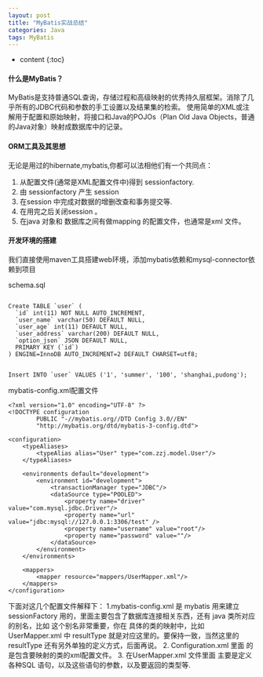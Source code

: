 ```yaml
---
layout: post
title: "MyBatis实战总结"
categories: Java
tags: MyBatis
---
```


* content
{:toc}


#### 什么是MyBatis？

MyBatis是支持普通SQL查询，存储过程和高级映射的优秀持久层框架。消除了几乎所有的JDBC代码和参数的手工设置以及结果集的检索。
使用简单的XML或注解用于配置和原始映射，将接口和Java的POJOs（Plan Old Java Objects，普通的Java对象）映射成数据库中的记录。

#### ORM工具及其思想

无论是用过的hibernate,mybatis,你都可以法相他们有一个共同点：

1. 从配置文件(通常是XML配置文件中)得到 sessionfactory.
2. 由 sessionfactory 产生 session
3. 在session 中完成对数据的增删改查和事务提交等.
4. 在用完之后关闭session 。
5. 在java 对象和 数据库之间有做mapping 的配置文件，也通常是xml 文件。

#### 开发环境的搭建

我们直接使用maven工具搭建web环境，添加mybatis依赖和mysql-connector依赖到项目

schema.sql
```

Create TABLE `user` (
  `id` int(11) NOT NULL AUTO_INCREMENT,
  `user_name` varchar(50) DEFAULT NULL,
  `user_age` int(11) DEFAULT NULL,
  `user_address` varchar(200) DEFAULT NULL,
  `option_json` JSON DEFAULT NULL,
  PRIMARY KEY (`id`)
) ENGINE=InnoDB AUTO_INCREMENT=2 DEFAULT CHARSET=utf8;


Insert INTO `user` VALUES ('1', 'summer', '100', 'shanghai,pudong');
```

mybatis-config.xml配置文件
```
<?xml version="1.0" encoding="UTF-8" ?>
<!DOCTYPE configuration
        PUBLIC "-//mybatis.org//DTD Config 3.0//EN"
        "http://mybatis.org/dtd/mybatis-3-config.dtd">

<configuration>
    <typeAliases>
        <typeAlias alias="User" type="com.zzj.model.User"/>
    </typeAliases>

    <environments default="development">
        <environment id="development">
            <transactionManager type="JDBC"/>
            <dataSource type="POOLED">
                <property name="driver" value="com.mysql.jdbc.Driver"/>
                <property name="url" value="jdbc:mysql://127.0.0.1:3306/test" />
                <property name="username" value="root"/>
                <property name="password" value=""/>
            </dataSource>
        </environment>
    </environments>

    <mappers>
        <mapper resource="mappers/UserMapper.xml"/>
    </mappers>
</configuration>
```

下面对这几个配置文件解释下：
1.mybatis-config.xml 是 mybatis 用来建立 sessionFactory 用的，里面主要包含了数据库连接相关东西，还有 java 类所对应的别名，比如 <typeAlias alias="User" type="com.zzj.model.User"/> 这个别名非常重要，你在 具体的类的映射中，比如UserMapper.xml 中 resultType 就是对应这里的。要保持一致，当然这里的 resultType 还有另外单独的定义方式，后面再说。
2.  Configuration.xml 里面 的<mapper resource="com/zzj/dao/UserMapper.xml"/>是包含要映射的类的xml配置文件。
3. 在UserMapper.xml 文件里面 主要是定义各种SQL 语句，以及这些语句的参数，以及要返回的类型等.
